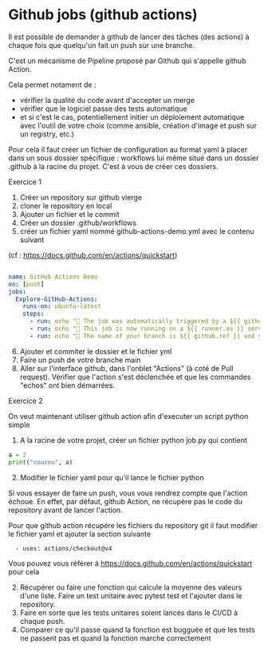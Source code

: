 # Github jobs (github actions)

Il est possible de demander à github de lancer des tâches (des actions)
à chaque fois que quelqu'un fait un push sur une branche. 

C'est un mécanisme de Pipeline proposé par Github qui s'appelle github Action. 

Cela permet notament de : 
- vérifier la qualité du code avant d'accepter un merge
- vérifier que le logiciel passe des tests automatique
- et si c'est le cas, potentiellement initier un déploiement automatique avec l'outil de votre choix (comme ansible, création d'image et push sur un registry, etc.)

Pour cela il faut créer un fichier de configuration au format yaml à placer dans un sous dossier spécifique : workflows lui même situé dans un dossier .github à la racine du projet. C'est à vous de créer ces dossiers.

Exercice 1

1. Créer un repository sur github vierge 
2. cloner le repository en local 
3. Ajouter un fichier et le commit
5. Créer un dossier .github/workflows
6. créer un fichier yaml nommé github-actions-demo.yml avec le contenu suivant

(cf  : https://docs.github.com/en/actions/quickstart)

```yaml

name: GitHub Actions Demo
on: [push]
jobs:
  Explore-GitHub-Actions:
    runs-on: ubuntu-latest
    steps:
      - run: echo "🎉 The job was automatically triggered by a ${{ github.event_name }} event."
      - run: echo "🐧 This job is now running on a ${{ runner.os }} server hosted by GitHub!"
      - run: echo "🔎 The name of your branch is ${{ github.ref }} and your repository is ${{ github.repository }}."

```

6. Ajouter et commiter le dossier et le fichier yml
7. Faire un push de votre branche main
8. Aller sur l'interface github, dans l'onblet "Actions" (à coté de Pull request). Vérifier que l'action s'est déclenchée et que les commandes "echos" ont bien démarrées. 


Exercice 2 

On veut maintenant utiliser github action afin d'executer un script python simple 

1. A la racine de votre projet, créer un fichier python job.py qui contient

```python
a = 2
print("coucou", a)
```

2. Modifier le fichier yaml pour qu'il lance le fichier python

Si vous essayer de faire un push, vous vous rendrez compte que l'action échoue. En effet, 
par défaut, github Action, ne récupère pas le code du repository avant de lancer l'action. 

Pour que github action récupére les fichiers du repository git il faut modifier le fichier yaml 
et ajouter la section suivante 

```
  - uses: actions/checkout@v4
```
Vous pouvez vous référer à https://docs.github.com/en/actions/quickstart pour cela


2. Récupérer ou faire une fonction qui calcule la moyenne des valeurs d'une liste. Faire un test unitaire avec pytest test et l'ajouter dans le repository. 
3. Faire en sorte que les tests unitaires soient lancés dans le CI/CD à chaque push. 
4. Comparer ce qu'il passe quand la fonction est bugguée et que les tests ne passent pas et quand la fonction marche correctement
